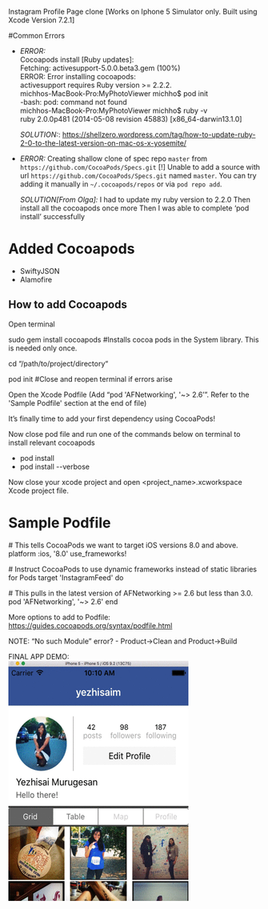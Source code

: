 Instagram Profile Page clone [Works on Iphone 5 Simulator only. Built using Xcode Version 7.2.1]

#Common Errors

* <i>ERROR:</i><br />
Cocoapods install [Ruby updates]:<br />
Fetching: activesupport-5.0.0.beta3.gem (100%)<br />
ERROR:  Error installing cocoapods:<br />
	activesupport requires Ruby version >= 2.2.2.<br />
michhos-MacBook-Pro:MyPhotoViewer michho$ pod init<br />
-bash: pod: command not found<br />
michhos-MacBook-Pro:MyPhotoViewer michho$ ruby -v<br />
ruby 2.0.0p481 (2014-05-08 revision 45883) [x86_64-darwin13.1.0]<br />

  <i>SOLUTION:</i>:
https://shellzero.wordpress.com/tag/how-to-update-ruby-2-0-to-the-latest-version-on-mac-os-x-yosemite/

* <i>ERROR:</i>
Creating shallow clone of spec repo `master` from `https://github.com/CocoaPods/Specs.git`
[!] Unable to add a source with url `https://github.com/CocoaPods/Specs.git` named `master`.
You can try adding it manually in `~/.cocoapods/repos` or via `pod repo add`.

  <i>SOLUTION[From Olga]:</i>
I had to update my ruby version to 2.2.0
Then install all the cocoapods once more
Then I was able to complete ‘pod install’ successfully


# Added Cocoapods
- SwiftyJSON
- Alamofire


## How to add Cocoapods

 Open terminal

 sudo gem install cocoapods \#Installs cocoa pods in the System library. This is needed only once.

 cd “/path/to/project/directory“

 pod init \#Close and reopen terminal if errors arise

 Open the Xcode Podfile (Add “pod 'AFNetworking', '~> 2.6’”. Refer to the 'Sample Podfile' section at the end of file)

It’s finally time to add your first dependency using CocoaPods!

Now close pod file and run one of the commands below on terminal to install relevant cocoapods
 * pod install
 * pod install --verbose

 Now close your xcode project and open <project_name>.xcworkspace Xcode project file.


# Sample Podfile

\# This tells CocoaPods we want to target iOS versions 8.0 and above.
platform :ios, '8.0'
use_frameworks!    

\# Instruct CocoaPods to use dynamic frameworks instead of static libraries for Pods
target 'InstagramFeed' do

\# This pulls in the latest version of AFNetworking >= 2.6 but less than 3.0.
pod 'AFNetworking', '~> 2.6'
end

More options to add to Podfile: https://guides.cocoapods.org/syntax/podfile.html

NOTE: “No such Module” error? - Product->Clean and Product->Build



FINAL APP DEMO:<br/>
![Demo](https://raw.githubusercontent.com/yezhisaim/WWCBeginnerIOS/dc7a36f6c0d426dc15a642abb3f15565d1e7453f/Week%203/instagram-profile-view-gif.gif)

